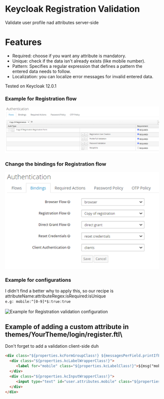 # Keycloak Registration Validation



Validate user profile nad attributes server-side

# Features
* Required: choose if you want any attribute is mandatory.
* Unique: check if the data isn't already exists (like mobile number).
* Pattern: Specifies a regular expression that defines a pattern the entered data needs to follow.
* Localization: you can localize error messages for invalid entered data.

Tested on Keycloak 12.0.1

### Example for Registration flow
![Example for Registration flow](example-registration-flow.png)
 
 ### Change the bindings for Registration flow
![Example for Registration flow](example-binding-registration-flow.png)
 
### Example for configurations
I didn't find a better why to apply this, so
our recipe is attributeName:attributeRegex:isRequired:isUnique\
```e.g: mobile:^[0-9]*$:true:true```\
\
 ![Example for Registration validation configuration](example-registration-validation-config.png)
 
 ## Example of adding a custom attribute in themes/YourTheme/login/register.ftl\
 Don't forget to add a validation client-side duh
 ```html
 <div class="${properties.kcFormGroupClass!} ${messagesPerField.printIfExists('mobile',properties.kcFormGroupErrorClass!)}">
   <div class="${properties.kcLabelWrapperClass!}">
      <label for="mobile" class="${properties.kcLabelClass!}">${msg("mobile")}</label>
   </div>
   <div class="${properties.kcInputWrapperClass!}">
      <input type="text" id="user.attributes.mobile" class="${properties.kcInputClass!}" name="user.attributes.mobile" value="${(register.formData.mobile!'')}"  />
   </div>
</div>
 ```
